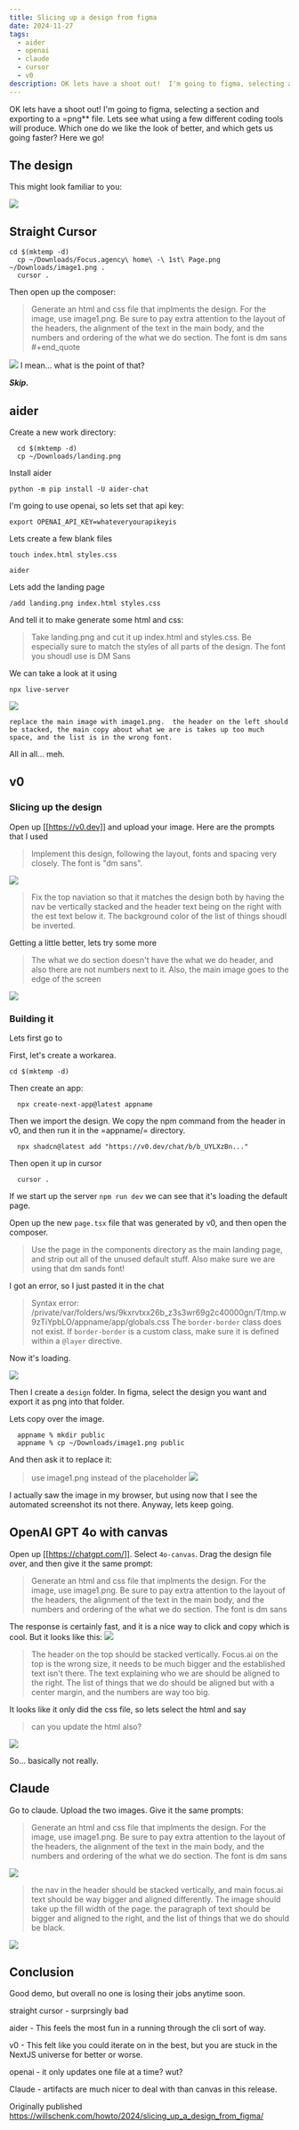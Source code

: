 ```yaml
---
title: Slicing up a design from figma
date: 2024-11-27
tags:
  - aider
  - openai
  - claude
  - cursor
  - v0
description: OK lets have a shoot out!  I'm going to figma, selecting a section andexporting to a =png= file.  Lets see what using a few different codingtools will produce.  Which one do we like the look of better, andwhich gets us going faster?  Here we go!
---
```

OK lets have a shoot out!  I'm going to figma, selecting a section and
exporting to a =png** file.  Lets see what using a few different coding
tools will produce.  Which one do we like the look of better, and
which gets us going faster?  Here we go!

## The design

This might look familiar to you:

![](../assets/landing.png)
## Straight Cursor

```
cd $(mktemp -d)
  cp ~/Downloads/Focus.agency\ home\ -\ 1st\ Page.png ~/Downloads/image1.png .
  cursor .
  ```

Then open up the composer:

>  Generate an html and css file that implments the design.  For the
image, use image1.png.  Be sure to pay extra attention to the layout
of the headers, the alignment of the text in the main body, and the
numbers and ordering of the what we do section.  The font is dm sans
#+end_quote

![](../assets/cursor1.png)
I mean... what is the point of that?

***Skip.***

## aider

Create a new work directory:

```
  cd $(mktemp -d)
  cp ~/Downloads/landing.png
```

Install aider

```
python -m pip install -U aider-chat
```
  
I'm going to use openai, so lets set that api key:

```
export OPENAI_API_KEY=whateveryourapikeyis
```

Lets create a few blank files

```
touch index.html styles.css
```

```
aider
```


Lets add the landing page

```
/add landing.png index.html styles.css
```

And tell it to make generate some html and css:


> Take landing.png and cut it up index.html and styles.css.  Be
especially sure to match the styles of all parts of the design.
The font you shoudl use is DM Sans


We can take a look at it using

```
npx live-server
```
![](../assets/aider1.png)


```
replace the main image with image1.png.  the header on the left should
be stacked, the main copy about what we are is takes up too much
space, and the list is in the wrong font.
```

All in all... meh.

## v0

###  Slicing up the design

Open up [[https://v0.dev]] and upload your image.  Here are the prompts
that I used

> Implement this design, following the layout, fonts and spacing very
closely. The font is "dm sans".

![](../assets/v01.png)

> Fix the top naviation so that it matches the design both by having the
nav be vertically stacked and the header text being on the right with
the est text below it. The background color of the list of things
shoudl be inverted.

Getting a little better, lets try some more

> The what we do section doesn't have the what we do header, and also
there are not numbers next to it. Also, the main image goes to the
edge of the screen

![](../assets/v02.png)

### Building it

Lets first go to 

First, let's create a workarea.

```
cd $(mktemp -d)
```

Then create an app:

```
  npx create-next-app@latest appname
```

Then we import the design.  We copy the npm command from the header
in v0, and then run it in the =appname/= directory.

```
  npx shadcn@latest add "https://v0.dev/chat/b/b_UYLXzBn..."
```

Then open it up in cursor

```
  cursor .
```

If we start up the server `npm run dev` we can see that it's loading
the default page.

Open up the new `page.tsx` file that was generated by v0, and then
open the composer.

> Use the page in the components directory as the main landing page, and
strip out all of the unused default stuff.  Also make sure we are
using that dm sands font!

I got an error, so I just pasted it in the chat

> Syntax error:
/private/var/folders/ws/9kxrvtxx26b_z3s3wr69g2c40000gn/T/tmp.w9zTiYpbLO/appname/app/globals.css
The `border-border` class does not exist. If `border-border` is a
custom class, make sure it is defined within a `@layer` directive.

Now it's loading.

![](../assets/v03.png)


Then I create a `design` folder.  In figma, select the design you want
and export it as png into that folder.

Lets copy over the image.

```
  appname % mkdir public
  appname % cp ~/Downloads/image1.png public 
```

And then ask it to replace it:

> use image1.png instead of the placeholder
![](../assets/v04.png)

I actually saw the image in my browser, but using now that I see the
automated screenshot its not there.  Anyway, lets keep going.

##  OpenAI GPT 4o with canvas

Open up [[https://chatgpt.com/]].  Select `4o-canvas`.  Drag the design file
over, and then give it the same prompt:

> Generate an html and css file that implments the design.  For the
image, use image1.png.  Be sure to pay extra attention to the layout
of the headers, the alignment of the text in the main body, and the
numbers and ordering of the what we do section.  The font is dm sans

The response is certainly fast, and it is a nice way to click and copy
which is cool.  But it looks like this:
![](../assets/4o1.png)

> The header on the top should be stacked vertically.  Focus.ai on the
top is the wrong size, it needs to be much bigger and the established
text isn't there.  The text explaining who we are should be aligned to
the right.  The list of things that we do should be aligned but with a
center margin, and the numbers are way too big.

It looks like it only did the css file, so lets select the html and say

> can you update the html also?

![](../assets/4o2.png)

So... basically not really.

## Claude

Go to claude.  Upload the two images.  Give it the same prompts:

> Generate an html and css file that implments the design.  For the
image, use image1.png.  Be sure to pay extra attention to the layout
of the headers, the alignment of the text in the main body, and the
numbers and ordering of the what we do section.  The font is dm sans

![](../assets/claude1.png)

> the nav in the header should be stacked vertically, and main
focus.ai text should be way bigger and aligned differently.  The image
should take up the fill width of the page.  the paragraph of text
should be bigger and aligned to the right, and the list of things that
we do should be black.

![](../assets/claude2.png)

## Conclusion

Good demo, but overall no one is losing their jobs anytime soon.

straight cursor - surprsingly bad

aider - This feels the most fun in a running through the cli sort of
way.

v0 - This felt like you could iterate on in the best, but you are
stuck in the NextJS universe for better or worse.

openai - it only updates one file at a time?  wut?

Claude - artifacts are much nicer to deal with than canvas in this
release.


Originally published https://willschenk.com/howto/2024/slicing_up_a_design_from_figma/